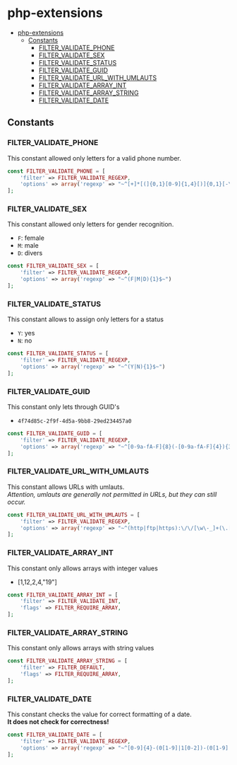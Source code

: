 # php-extensions

- [php-extensions](#php-extensions)
    * [Constants](#constants)
        + [FILTER_VALIDATE_PHONE](#filter-validate-phone)
        + [FILTER_VALIDATE_SEX](#filter-validate-sex)
        + [FILTER_VALIDATE_STATUS](#filter-validate-status)
        + [FILTER_VALIDATE_GUID](#filter-validate-guid)
        + [FILTER_VALIDATE_URL_WITH_UMLAUTS](#filter-validate-url-with-umlauts)
        + [FILTER_VALIDATE_ARRAY_INT](#filter-validate-array-int)
        + [FILTER_VALIDATE_ARRAY_STRING](#filter-validate-array-string)
        + [FILTER_VALIDATE_DATE](#filter_validate_date)

## Constants
### FILTER_VALIDATE_PHONE
This constant allowed only letters for a valid phone number.
```php
const FILTER_VALIDATE_PHONE = [
    'filter' => FILTER_VALIDATE_REGEXP,
    'options' => array('regexp' => "~^[+]*[(]{0,1}[0-9]{1,4}[)]{0,1}[-\s\./0-9]*$~")
];
```
### FILTER_VALIDATE_SEX
This constant allowed only letters for gender recognition.
- `F`: female
- `M`: male
- `D`: divers
```php
const FILTER_VALIDATE_SEX = [
    'filter' => FILTER_VALIDATE_REGEXP,
    'options' => array('regexp' => "~^(F|M|D){1}$~")
];
```
### FILTER_VALIDATE_STATUS
This constant allows to assign only letters for a status
- `Y`: yes
- `N`: no
```php
const FILTER_VALIDATE_STATUS = [
    'filter' => FILTER_VALIDATE_REGEXP,
    'options' => array('regexp' => "~^(Y|N){1}$~")
];
```
### FILTER_VALIDATE_GUID
This constant only lets through GUID's
- `4f74d85c-2f9f-4d5a-9bb8-29ed234457a0`
```php
const FILTER_VALIDATE_GUID = [
    'filter' => FILTER_VALIDATE_REGEXP,
    'options' => array('regexp' => "~^[0-9a-fA-F]{8}(-[0-9a-fA-F]{4}){3}-[0-9a-fA-F]{12}$~")
];
```
### FILTER_VALIDATE_URL_WITH_UMLAUTS
This constant allows URLs with umlauts.  
_Attention, umlauts are generally not permitted in URLs, but they can still occur._
```php
const FILTER_VALIDATE_URL_WITH_UMLAUTS = [
    'filter' => FILTER_VALIDATE_REGEXP,
    'options' => array('regexp' => "~^(http|ftp|https):\/\/[\w\-_]+(\.[\w\-_]+)+([\w\-\.,@?^=%&amp;:\/~\+#äöüÄÖÜ]*[\w\-\@?^=%&amp;\/~\+#])?$~")
];
```
### FILTER_VALIDATE_ARRAY_INT
This constant only allows arrays with integer values
- [1,12,2,4,"19"]
```php
const FILTER_VALIDATE_ARRAY_INT = [
    'filter' => FILTER_VALIDATE_INT,
    'flags' => FILTER_REQUIRE_ARRAY,
];
```
### FILTER_VALIDATE_ARRAY_STRING
This constant only allows arrays with string values
```php
const FILTER_VALIDATE_ARRAY_STRING = [
    'filter' => FILTER_DEFAULT,
    'flags' => FILTER_REQUIRE_ARRAY,
];
```
### FILTER_VALIDATE_DATE
This constant checks the value for correct formatting of a date.  
**It does not check for correctness!**
```php
const FILTER_VALIDATE_DATE = [
    'filter' => FILTER_VALIDATE_REGEXP,
    'options' => array('regexp' => "~^[0-9]{4}-(0[1-9]|1[0-2])-(0[1-9]|[1-2][0-9]|3[0-1])$~")
];
```